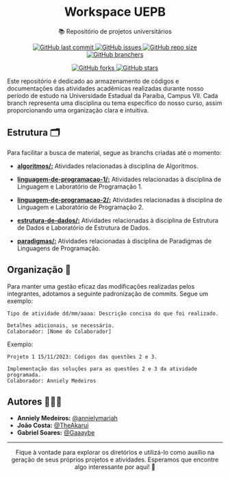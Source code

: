 <h1 align="center">
    <a>Workspace UEPB</a>
</h1>
<p align="center">📚 Repositório de projetos universitários</p>


<p align="center">
  <a href="https://github.com/annielymariah/workspace-uepb/">
    <img alt="GitHub last commit" src="https://badgen.net/github/last-commit/annielymariah/workspace-uepb?style=flat-square&color=red">
  </a>
  <a href="https://github.com/annielymariah/workspace-uepb/">
    <img alt="GitHub issues" src="https://img.shields.io/github/issues/annielymariah/workspace-uepb.svg">
  </a>
    <a href="https://github.com/annielymariah/workspace-uepb/">
    <img alt="GitHub repo size" src="https://img.shields.io/github/repo-size/annielymariah/workspace-uepb?style=flat-square">
  </a>
  <a href="https://github.com/annielymariah/workspace-uepb/">
    <img alt="GitHub branchers" src="https://badgen.net/github/branches/annielymariah/workspace-uepb">
  </a>
</p>
<p align="center">
  <a href="https://github.com/annielymariah/workspace-uepb/">
    <img alt="GitHub forks" src="https://img.shields.io/github/forks/annielymariah/workspace-uepb.svg?style=social&label=Fork&maxAge=2592000">
  </a>
  <a href="https://github.com/annielymariah/workspace-uepb/">
    <img alt="GitHub stars" src="https://img.shields.io/github/stars/annielymariah/workspace-uepb.svg?style=social&label=Star&maxAge=2592000">
  </a>
  </p>


Este repositório é dedicado ao armazenamento de códigos e documentações das atividades acadêmicas realizadas durante nosso período de estudo na Universidade Estadual da Paraíba, Campus VII. Cada branch representa uma disciplina ou tema específico do nosso curso, assim proporcionando uma organização clara e intuitiva.

## Estrutura 🗂️

Para facilitar a busca de material, segue as branchs criadas até o momento:

- [**algoritmos/:**](https://github.com/annielymariah/workspace-uepb/tree/algoritmos) Atividades relacionadas à disciplina de Algoritmos.

- [**linguagem-de-programacao-1/:**](https://github.com/annielymariah/workspace-uepb/tree/linguagem-de-programacao-1) Atividades relacionadas à disciplina de Linguagem e Laboratório de Programação 1.

- [**linguagem-de-programacao-2/:**](https://github.com/annielymariah/workspace-uepb/tree/linguagem-de-programacao-2) Atividades relacionadas à disciplina de Linguagem e Laboratório de Programação 2.

- [**estrutura-de-dados/:**](https://github.com/annielymariah/workspace-uepb/tree/estrutura-de-dados) Atividades relacionadas à disciplina de Estrutura de Dados e Laboratório de Estrutura de Dados.

- [**paradigmas/:**](https://github.com/annielymariah/workspace-uepb/tree/paradigmas) Atividades relacionadas à disciplina de Paradigmas de Linguagens de Programação.

## Organização 📝

Para manter uma gestão eficaz das modificações realizadas pelos integrantes, adotamos a seguinte padronização de commits. Segue um exemplo:

```
Tipo de atividade dd/mm/aaaa: Descrição concisa do que foi realizado.

Detalhes adicionais, se necessário.
Colaborador: [Nome do Colaborador]
```

Exemplo:

```
Projeto 1 15/11/2023: Códigos das questões 2 e 3.

Implementação das soluções para as questões 2 e 3 da atividade programada.
Colaborador: Anniely Medeiros
```

## Autores 👩🏽‍💻

- **Anniely Medeiros:** [@annielymariah](https://github.com/annielymariah)
- **João Costa:** [@TheAkarui](https://github.com/TheAkarui)
- **Gabriel Soares:** [@Gaaaybe](https://github.com/Gaaaybe)

---

<p align="center">Fique à vontade para explorar os diretórios e utilizá-lo como auxílio na geração de seus próprios projetos e atividades. Esperamos que encontre algo interessante por aqui! 🌟</p>





